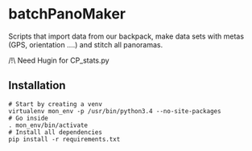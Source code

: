 # batchPanoMaker
Scripts that import data from our backpack, make data sets with metas (GPS, orientation ....) and stitch all panoramas.


/!\ Need Hugin for CP_stats.py

Installation
------------
	# Start by creating a venv
	virtualenv mon_env -p /usr/bin/python3.4 --no-site-packages
	# Go inside
	. mon_env/bin/activate
	# Install all dependencies
	pip install -r requirements.txt
	
